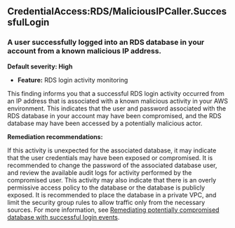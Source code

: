 CredentialAccess:RDS/MaliciousIPCaller.SuccessfulLogin
------------------------------------------------------

### A user successfully logged into an RDS database in your account from a known malicious IP address.

**Default severity: High**

* **Feature:** RDS login activity monitoring

This finding informs you that a successful RDS login activity occurred from an IP address that is associated with a known malicious activity in your AWS environment. This indicates that the user and password associated with the RDS database in your account may have been compromised, and the RDS database may have been accessed by a potentially malicious actor.

**Remediation recommendations:**

If this activity is unexpected for the associated database, it may indicate that the user credentials may have been exposed or compromised. It is recommended to change the password of the associated database user, and review the available audit logs for activity performed by the compromised user. This activity may also indicate that there is an overly permissive access policy to the database or the database is publicly exposed. It is recommended to place the database in a private VPC, and limit the security group rules to allow traffic only from the necessary sources. For more information, see [Remediating potentially compromised database with successful login events](https://docs.aws.amazon.com/guardduty/latest/ug/guardduty-remediate-compromised-database-rds.html#gd-compromised-db-successful-attempt).